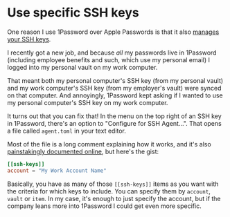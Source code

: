 # Use specific SSH keys

One reason I use 1Password over Apple Passwords is that it also [manages your SSH keys](https://developer.1password.com/docs/ssh/).

I recently got a new job, and because _all_ my passwords live in 1Password (including employee benefits and such, which use my personal email) I logged into my personal vault on my work computer.

That meant both my personal computer's SSH key (from my personal vault) and my work computer's SSH key (from my employer's vault) were synced on that computer. And annoyingly, 1Password kept asking if I wanted to use my personal computer's SSH key on my work computer.

It turns out that you can fix that! In the menu on the top right of an SSH key in 1Password, there's an option to "Configure for SSH Agent…". That opens a file called `agent.toml` in your text editor.

Most of the file is a long comment explaining how it works, and it's also [painstakingly documented online](https://developer.1password.com/docs/ssh/agent/config/), but here's the gist:

```toml
[[ssh-keys]]
account = "My Work Account Name"
```

Basically, you have as many of those `[[ssh-keys]]` items as you want with the criteria for which keys to include. You can specify them by `account`, `vault` or `item`. In my case, it's enough to just specify the account, but if the company leans more into 1Password I could get even more specific.
